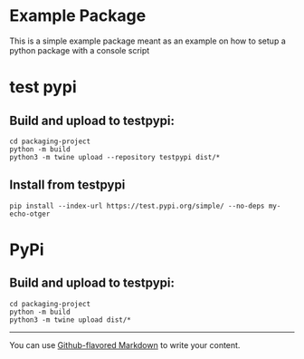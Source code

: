 # Example Package

This is a simple example package meant as an example on how to setup a python package with a console script

# test pypi
## Build and upload to testpypi:

```
cd packaging-project
python -m build
python3 -m twine upload --repository testpypi dist/*
```

## Install from testpypi

```
pip install --index-url https://test.pypi.org/simple/ --no-deps my-echo-otger
```

# PyPi

## Build and upload to testpypi:

```
cd packaging-project
python -m build
python3 -m twine upload dist/*
```


----
You can use [Github-flavored Markdown](https://guides.github.com/features/mastering-markdown/) to write your content.


